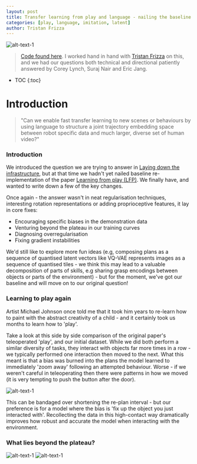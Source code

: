 ```yaml
---
layout: post
title: Transfer learning from play and language - nailing the baseline
categories: [play, language, imitation, latent]
author: Tristan Frizza
---
```


![alt-text-1](https://sholtodouglas.github.io/images/play/awesome.gif "demo of multiple tasks")


> [Code found here](https://colab.research.google.com/github/sholtodouglas/learning_from_play/blob/master/languageXplay.ipynb). 
> I worked hand in hand with [Tristan Frizza](https://twitter.com/TristanVtx) on this, and we had our questions both technical and directional patiently answered by Corey Lynch, Suraj Nair and Eric Jang. 

* TOC
{:toc}

# Introduction


> "Can we enable fast transfer learning to new scenes or behaviours by using language to structure a joint trajectory embedding space between robot specific data and much larger, diverse set of human video?"




### Introduction
We introduced the question we are trying to answer in [Laying down the infrastructure](https://sholtodouglas.github.io/LearningFromPlayAndLanguage/), but at that time we hadn't yet nailed baseline re-implementation of the paper [Learning from play (LFP)](https://learning-from-play.github.io/). We finally have, and wanted to write down a few of the key changes. 

Once again - the answer wasn't in neat regularisation techniques, interesting rotation representations or adding proprioceptive features, it lay in core fixes:
- Encouraging specific biases in the demonstration data
- Venturing beyond the plateau in our training curves
- Diagnosing overregularisation 
- Fixing gradient instabilities

We'd still like to explore more fun ideas (e.g, composing plans as a sequence of quantised latent vectors like VQ-VAE represents images as a sequence of quantised tiles - we think this may lead to a valuable decomposition of parts of skills, e.g sharing grasp encodings between objects or parts of the environment) - but for the moment, we've got our baseline and will move on to our original question!

### Learning to play again

Artist Michael Johnson once told me that it took him years to re-learn how to paint with the abstract creativity of a child - and it certainly took us months to learn how to 'play'. 

Take a look at this side by side comparison of the original paper's teleoperated 'play', and our initial dataset. While we did both perform a similar diversity of tasks, they interact with objects far more times in a row -  we typically performed one interaction then moved to the next. What this meant is that a bias was burned into the plans the model learned to immediately 'zoom away' following an attempted behaviour. Worse - if we weren't careful in teleoperating then there were patterns in how we moved (it is very tempting to push the button after the door). 

![alt-text-1](https://sholtodouglas.github.io/images/play/sidebyside.gif "side by side comparison")

This can be bandaged over shortening the re-plan interval - but our preference is for a model where the bias is 'fix up the object you just interacted with'.  Recollecting the data in this high-contact way dramatically improves how robust and accurate the model when interacting with the environment.

### What lies beyond the plateau?

![alt-text-1](https://sholtodouglas.github.io/images/play/graphs.png "demo of multiple tasks")
![alt-text-1](https://sholtodouglas.github.io/images/play/promised_land.png "demo of multiple tasks")
